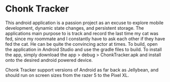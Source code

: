 # Chonk Tracker
This android application is a passion project as an excuse to explore mobile development, dynamic state changes, and persistent storage. The applications main purpose to is track and record the last time my cat was fed, since my roommate and I constantly have to ask each other if they have fed the cat. He can be quite the convincing actor at times. To build, open the application in Android Studio and use the gradle files to build. To install the app, simply download the app > debug > ChonkTracker.apk and install onto the desired android powered device. 

Chonk Tracker support versions of Android as far back as Jellybean, and should run on screen sizes from the razer 5 to the Pixel XL.